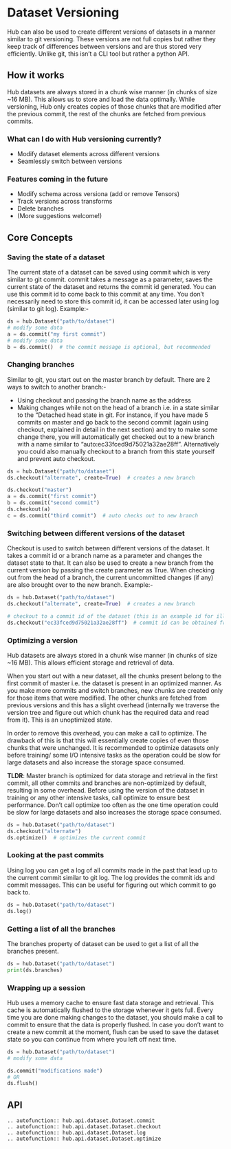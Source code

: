 # Dataset Versioning

Hub can also be used to create different versions of datasets in a manner similar to git versioning.
These versions are not full copies but rather they keep track of differences between versions and are thus stored very efficiently. Unlike git, this isn’t a CLI tool but rather a python API.

## How it works
Hub datasets are always stored in a chunk wise manner (in chunks of size ~16 MB). This allows us to store and load the data optimally. While versioning, Hub only creates copies of those chunks that are modified after the previous commit, the rest of the chunks are fetched from previous commits.

### What can I do with Hub versioning currently?
* Modify dataset elements across different versions
* Seamlessly switch between versions

### Features coming in the future
* Modify schema across versiona (add or remove Tensors)
* Track versions across transforms
* Delete branches
* (More suggestions welcome!)

## Core Concepts

### Saving the state of a dataset
The current state of a dataset can be saved using commit which is very similar to git commit. commit takes a message as a parameter, saves the current state of the dataset and returns the commit id generated. You can use this commit id to come back to this commit at any time. You don’t necessarily need to store this commit id, it can be accessed later using log (similar to git log).
Example:-
```python
ds = hub.Dataset("path/to/dataset")
# modify some data
a = ds.commit("my first commit")
# modify some data
b = ds.commit()  # the commit message is optional, but recommended
```

### Changing branches
Similar to git, you start out on the master branch by default. There are 2 ways to switch to another branch:-
* Using checkout and passing the branch name as the address
* Making changes while not on the head of a branch i.e. in a state similar to the “Detached head state in git. For instance, if you have made 5 commits on master and go back to the second commit (again using checkout, explained in detail in the next section) and try to make some change there, you will automatically get checked out to a new branch with a name similar to “auto:ec33fced9d75021a32ae28ff”. Alternatively you could also manually checkout to a branch from this state yourself and prevent auto checkout.

```python
ds = hub.Dataset("path/to/dataset")
ds.checkout("alternate", create=True)  # creates a new branch

ds.checkout("master")
a = ds.commit("first commit")
b = ds.commit("second commit")
ds.checkout(a)
c = ds.commit("third commit")  # auto checks out to new branch
```


### Switching between different versions of the dataset
Checkout is used to switch between different versions of the dataset. It takes a commit id or a branch name as a parameter and changes the dataset state to that. It can also be used to create a new branch from the current version by passing the create parameter as True.
When checking out from the head of a branch, the current uncommitted changes (if any) are also brought over to the new branch.
Example:-
```python
ds = hub.Dataset("path/to/dataset")
ds.checkout("alternate", create=True)  # creates a new branch

# checkout to a commit id of the dataset (this is an example id for illustration)
ds.checkout("ec33fced9d75021a32ae28ff")  # commit id can be obtained from log or by storing result of commit/checkout
```

### Optimizing a version
Hub datasets are always stored in a chunk wise manner (in chunks of size ~16 MB). This allows efficient storage and retrieval of data. 

When you start out with a new dataset, all the chunks present belong to the first commit of master i.e. the dataset is present in an optimized manner. As you make more commits and switch branches, new chunks are created only for those items that were modified. The other chunks are fetched from previous versions and this has a slight overhead (internally we traverse the version tree and figure out which chunk has the required data and read from it). This is an unoptimized state.

In order to remove this overhead, you can make a call to optimize. The drawback of this is that this will essentially create copies of even those chunks that were unchanged. It is recommended to optimize datasets only before training/ some I/O intensive tasks as the operation could be slow for large datasets and also increase the storage space consumed.

**TLDR**: Master branch is optimized for data storage and retrieval in the first commit, all other commits and branches are non-optimized by default, resulting in some overhead. Before using the version of the dataset in training or any other intensive tasks, call optimize to ensure best performance. Don’t call optimize too often as the one time operation could be slow for large datasets and also increases the storage space consumed.

```python
ds = hub.Dataset("path/to/dataset")
ds.checkout("alternate")
ds.optimize()  # optimizes the current commit
```

### Looking at the past commits
Using log you can get a log of all commits made in the past that lead up to the current commit similar to git log. The log provides the commit ids and commit messages. This can be useful for figuring out which commit to go back to.

```python
ds = hub.Dataset("path/to/dataset")
ds.log()
```

### Getting a list of all the branches
The branches property of dataset can be used to get a list of all the branches present.

```python
ds = hub.Dataset("path/to/dataset")
print(ds.branches)
```

### Wrapping up a session
Hub uses a memory cache to ensure fast data storage and retrieval. This cache is automatically flushed to the storage whenever it gets full. Every time you are done making changes to the dataset, you should make a call to commit to ensure that the data is properly flushed. In case you don’t want to create a new commit at the moment, flush can be used to save the dataset state so you can continue from where you left off next time.

```python
ds = hub.Dataset("path/to/dataset")
# modify some data

ds.commit("modifications made")
# OR
ds.flush()
```

## API
```eval_rst
.. autofunction:: hub.api.dataset.Dataset.commit
.. autofunction:: hub.api.dataset.Dataset.checkout
.. autofunction:: hub.api.dataset.Dataset.log
.. autofunction:: hub.api.dataset.Dataset.optimize
```